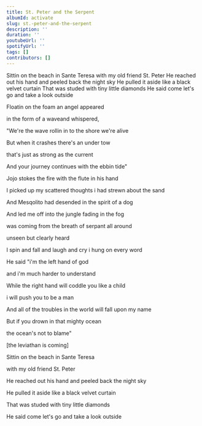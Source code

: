 ```yaml
---
title: St. Peter and the Serpent
albumId: activate
slug: st.-peter-and-the-serpent
description: ''
duration: ''
youtubeUrl: ''
spotifyUrl: ''
tags: []
contributors: []
---
```


Sittin on the beach in Sante Teresa
with my old friend St. Peter
He reached out his hand and peeled back the night sky
He pulled it aside like a black velvet curtain
That was studed with tiny little diamonds
He said come let's go and take a look outside

Floatin on the foam an angel appeared

in the form of a waveand whispered,

"We're the wave rollin in to the shore we're alive

But when it crashes there's an under tow

that's just as strong as the current

And your journey continues with the ebbin tide"



Jojo stokes the fire with the flute in his hand

I picked up my scattered thoughts i had strewn about the sand

And Mesqolito had desended in the spirit of a dog

And led me off into the jungle fading in the fog

was coming from the breath of serpant all around

unseen but clearly heard

I spin and fall and laugh and cry i hung on every word

He said "i'm the left hand of god

and i'm much harder to understand

While the right hand will coddle you like a child

i will push you to be a man

And all of the troubles in the world will fall upon my name

But if you drown in that mighty ocean

the ocean's not to blame"



[the leviathan is coming]



Sittin on the beach in Sante Teresa

with my old friend St. Peter

He reached out his hand and peeled back the night sky

He pulled it aside like a black velvet curtain

That was studed with tiny little diamonds

He said come let's go and take a look outside
